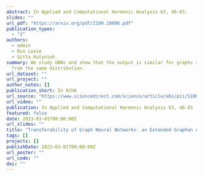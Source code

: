 ```yaml
---
abstract: In Applied and Computational Harmonic Analysis 63, 48-83.
slides: ""
url_pdf: "https://arxiv.org/pdf/2109.10096.pdf"
publication_types:
  - "2"
authors:
  - admin
  - Ron Levie
  - Gitta Kutyniok
summary: We study GNNs and show that the output is similar for graphs sampled
  from the same distribution.
url_dataset: ""
url_project: ""
author_notes: []
publication_short: In ACHA
url_source: "https://www.sciencedirect.com/science/article/abs/pii/S1063520322000987"
url_video: ""
publication: In Applied and Computational Harmonic Analysis 63, 48-83
featured: false
date: 2023-03-01T00:00:00Z
url_slides: ""
title: "Transferability of Graph Neural Networks: an Extended Graphon Approach"
tags: []
projects: []
publishDate: 2023-03-01T00:00:00Z
url_poster: ""
url_code: ""
doi: ""
---
```

